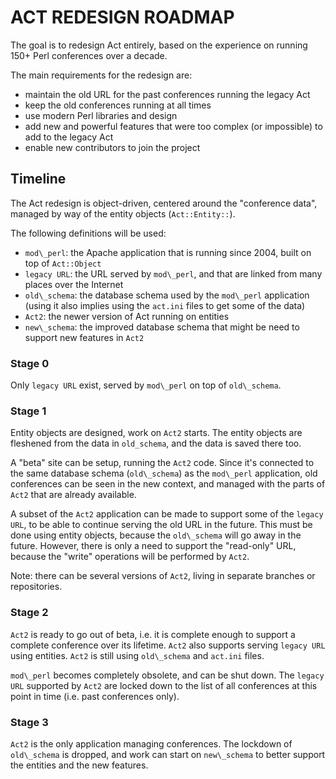 # ACT REDESIGN ROADMAP

The goal is to redesign Act entirely, based on the experience on running
150+ Perl conferences over a decade.

The main requirements for the redesign are:

* maintain the old URL for the past conferences running the legacy Act
* keep the old conferences running at all times
* use modern Perl libraries and design
* add new and powerful features that were too complex (or impossible)
  to add to the legacy Act
* enable new contributors to join the project


## Timeline

The Act redesign is object-driven, centered around the "conference data",
managed by way of the entity objects (`Act::Entity::`).

The following definitions will be used:

* `mod\_perl`: the Apache application that is running since 2004,
  built on top of `Act::Object`
* `legacy URL`: the URL served by `mod\_perl`, and that are linked from
  many places over the Internet
* `old\_schema`: the database schema used by the `mod\_perl` application
  (using it also implies using the `act.ini` files to get some of the data)
* `Act2`: the newer version of Act running on entities
* `new\_schema`: the improved database schema that might be need to support
   new features in `Act2`

### Stage 0

Only `legacy URL` exist, served by `mod\_perl` on top of `old\_schema`.

### Stage 1

Entity objects are designed, work on `Act2` starts.
The entity objects are fleshened from the data in `old_schema`, and the
data is saved there too.

A "beta" site can be setup, running the `Act2` code. Since it's connected
to the same database schema (`old\_schema`) as the `mod\_perl` application,
old conferences can be seen in the new context, and managed with the parts of
`Act2` that are already available.

A subset of the `Act2` application can be made to support some of the
`legacy URL`, to be able to continue serving the old URL in the future.
This must be done using entity objects, because the `old\_schema` will
go away in the future. However, there is only a need to support the
"read-only" URL, because the "write" operations will be performed by `Act2`.

Note: there can be several versions of `Act2`, living in separate branches
or repositories.

### Stage 2

`Act2` is ready to go out of beta, i.e. it is complete enough to support
a complete conference over its lifetime.
`Act2` also supports serving `legacy URL` using entities.
`Act2` is still using `old\_schema` and `act.ini` files.

`mod\_perl` becomes completely obsolete, and can be shut down.
The `legacy URL` supported by `Act2` are locked down to the list of all
conferences at this point in time (i.e. past conferences only).

### Stage 3

`Act2` is the only application managing conferences. The lockdown of
`old\_schema` is dropped, and work can start on `new\_schema` to better
support the entities and the new features.

